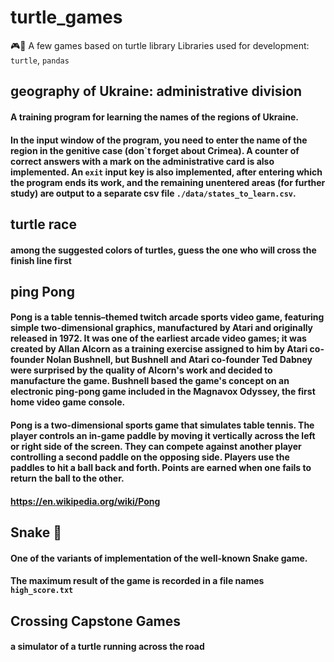 # turtle_games
🎮🐢 A few games based on turtle library
Libraries used for development: `turtle`, `pandas`
## geography of Ukraine: administrative division

#### A training program for learning the names of the regions of Ukraine.
#### In the input window of the program, you need to enter the name of the region in the genitive case (don\`t forget about Crimea). A counter of correct answers with a mark on the administrative card is also implemented. An `exit` input key is also implemented, after entering which the program ends its work, and the remaining unentered areas (for further study) are output to a separate csv file `./data/states_to_learn.csv`.

## turtle race 

#### among the suggested colors of turtles, guess the one who will cross the finish line first
## ping Pong

#### Pong is a table tennis–themed twitch arcade sports video game, featuring simple two-dimensional graphics, manufactured by Atari and originally released in 1972. It was one of the earliest arcade video games; it was created by Allan Alcorn as a training exercise assigned to him by Atari co-founder Nolan Bushnell, but Bushnell and Atari co-founder Ted Dabney were surprised by the quality of Alcorn's work and decided to manufacture the game. Bushnell based the game's concept on an electronic ping-pong game included in the Magnavox Odyssey, the first home video game console.
#### Pong is a two-dimensional sports game that simulates table tennis. The player controls an in-game paddle by moving it vertically across the left or right side of the screen. They can compete against another player controlling a second paddle on the opposing side. Players use the paddles to hit a ball back and forth. Points are earned when one fails to return the ball to the other.
#### https://en.wikipedia.org/wiki/Pong

## Snake 🐍

#### One of the variants of implementation of the well-known Snake game.
#### The maximum result of the game is recorded in a file names `high_score.txt`

## Crossing Capstone Games

#### a simulator of a turtle running across the road
